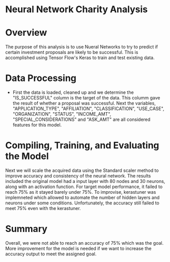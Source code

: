 # Neural Network Charity Analysis

# Overview

The purpose of this analysis is to use Nueral Networks to try to predict if certain investment proposals are likely to be successful. This is accomplished using Tensor Flow's Keras to train and test existing data.

# Data Processing

* First the data is loaded, cleaned up and we determine the "IS_SUCCESSFUL" column is the target of the data. This columm gave the result of whether a proposal was successful. Next the variables, "APPLICATION_TYPE", "AFFILIATION", "CLASSIFICATION", "USE_CASE", "ORGANIZATION", "STATUS", "INCOME_AMT", "SPECIAL_CONSIDERATIONS" and "ASK_AMT" are all considered features for this model.

# Compiling, Training, and Evaluating the Model
Next we will scale the acquired data using the Standard scaler method to improve accuracy and consistency of the neural network.
The results included the original model had a input layer with 80 nodes and 30 neurons, along with an activation function. For target model performance, it failed to reach 75% as it stayed barely under 75%. To improvise, kerastuner was implemneted which allowed to automate the number of hidden layers and neurons under some conditions. Unfortunately, the accuracy still failed to meet 75% even with the kerastuner.

# Summary

Overall, we were not able to reach an accuracy of 75% which was the goal. More improvement for the model is needed if we want to increase the accuracy output to meet the assigned goal.
